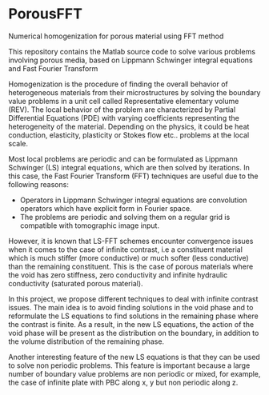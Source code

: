 # PorousFFT

Numerical homogenization for porous material using FFT method

This repository contains the Matlab source code to solve various problems involving porous media, based on Lippmann Schwinger integral equations and Fast Fourier Transform

Homogenization is the procedure of finding the overall behavior of heterogeneous materials from their microstructures by solving the boundary value problems in a unit cell called Representative elementary volume (REV). The local behavior of the problem are characterized by Partial Differential Equations (PDE) with varying coefficients representing the heterogeneity of the material. Depending on the physics, it could be heat conduction, elasticity, plasticity or Stokes flow etc.. problems at the local scale.

Most local problems are periodic and can be formulated as Lippmann Schwinger (LS) integral equations, which are then solved by iterations. In this case, the Fast Fourier Transform (FFT) techniques are useful due to the following reasons:
- Operators in Lippmann Schwinger integral equations are convolution operators which have explicit form in Fourier space.
- The problems are periodic and solving them on a regular grid is compatible with tomographic image input.

However, it is known that LS-FFT schemes encounter convergence issues when it comes to the case of infinite contrast, i.e a constituent material which is much stiffer (more conductive) or much softer (less conductive) than the remaining constituent. This is the case of porous materials where the void has zero stiffness, zero conductivity and infinite hydraulic conductivity (saturated porous material).

In this project, we propose different techniques to deal with infinite contrast issues. The main idea is to avoid finding solutions in the void phase and to reformulate the LS equations to find solutions in the remaining phase where the contrast is finite. As a result, in the new LS equations, the action of the void phase will be present as the distribution on the boundary, in addition to the volume distribution of the remaining phase. 

Another interesting feature of the new LS equations is that they can be used to solve non periodic problems. This feature is important because a large number of boundary value problems are non periodic or mixed, for example, the case of infinite plate with PBC along x, y but non periodic along z.
